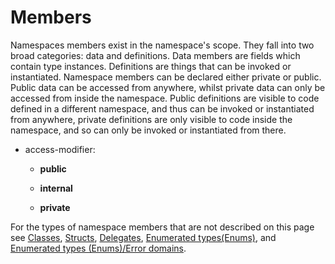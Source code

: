 

Members
=======

Namespaces members exist in the namespace's scope. They fall into two broad categories: data and definitions. Data members are fields which contain type instances. Definitions are things that can be invoked or instantiated. Namespace members can be declared either private or public. Public data can be accessed from anywhere, whilst private data can only be accessed from inside the namespace. Public definitions are visible to code defined in a different namespace, and thus can be invoked or instantiated from anywhere, private definitions are only visible to code inside the namespace, and so can only be invoked or instantiated from there.

-   access-modifier:

    -   **public**

    -   **internal**

    -   **private**

For the types of namespace members that are not described on this page see [Classes](classes.md), [Structs](structs.md), [Delegates](delegates.md), [Enumerated types(Enums)](enums.md), and [Enumerated types (Enums)/Error domains](error-domains.md).

